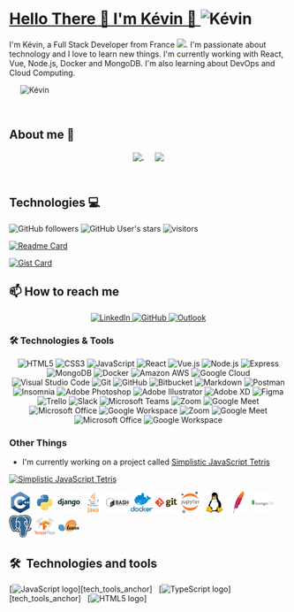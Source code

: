 <h1>
    <a href="https://github.com/KevOneRedOne">Hello There 👋 I'm Kévin 🐺 </a>
    <img align="rigth" src="https://github.com/KevOneRedOne/KevOneRedOne/blob/feature/readme_style/img/avatar-circle.png" alt="Kévin" height="60" />
</h1>
<!-- TODO: corriger le lien sur main -->
<!-- <a href="https://github.com/KevOneRedOne">
    <img src="https://github.com/KevOneRedOne/KevOneRedOne/blob/feature/readme_style/img/avatar-circle.png" alt="Kévin" height="200" style="margin-left: 20px"/>
</a> -->

<p align="left">
  I'm Kévin, a Full Stack Developer from France <img src="https://cdn-icons-png.flaticon.com/512/197/197560.png" width="13"/>. I'm passionate about technology and I love to learn new things. I'm currently working with React, Vue, Node.js, Docker and MongoDB. I'm also learning about DevOps and Cloud Computing.
</p>
<img src="https://github.com/KevOneRedOne/KevOneRedOne/blob/feature/readme_style/img/avatar-circle.png" alt="Kévin" height="200" style="margin-left: 20px"/>

<p align="right">
 
</p>

<div align="center">
    <p align="center">
    </p>
</div>



<p align="center">
    
</p>

<br>

## About me 🚀



<!-- <a href="https://github.com/KevOneRedOne">
    <img height="200" align="center" src="https://github.com/KevOneRedOne/KevOneRedOne/blob/feature/readme_style/img/avatar-circle.png" alt="Kévin Alves" />
</a> -->
<div>
<p align="center">
    <a href="https://github.com/KevOneRedOne" style="margin-right: 20px">
        <img height=200 align="center" src="https://github-readme-stats.vercel.app/api?username=kevoneredone&show_icons=true&theme=react" />
    </a>
    <a href="https://github.com/KevOneRedOne">
        <img height=200 align="center" src="https://github-readme-stats.vercel.app/api/top-langs?username=kevoneredone&layout=compact&langs_count=8&card_width=320&theme=react&hide=php,twig" />
    </a>
</p>
</div>


<br>


## Technologies 💻








![GitHub followers](https://img.shields.io/github/followers/KevOneRedOne?style=social)
![GitHub User's stars](https://img.shields.io/github/stars/KevOneRedOne?style=social)
![visitors](https://visitor-badge.glitch.me/badge?page_id=kevoneredone)




    

[![Readme Card](https://github-readme-stats.vercel.app/api/pin/?username=anuraghazra&repo=github-readme-stats&theme=react)](https://github.com/anuraghazra/github-readme-stats)


[![Gist Card](https://github-readme-stats.vercel.app/api/gist?id=bbfce31e0217a3689c8d961a356cb10d)](https://gist.github.com/Yizack/bbfce31e0217a3689c8d961a356cb10d/)




<!--
- 🔭 I’m currently working on ...
- 🌱 I’m currently learning ...
- 👯 I’m looking to collaborate on ...
- 🤔 I’m looking for help with ...
- 💬 Ask me about ...
- 📫 How to reach me: ...
- 😄 Pronouns: ...
- ⚡ Fun fact: ...
-->


## 📫 How to reach me

<p align="center">
    <a href="https://www.linkedin.com/in/kévin-alves-7a96ba146">
        <img src="https://img.shields.io/badge/LinkedIn-0077B5?style=for-the-badge&logo=linkedin&logoColor=white" alt="LinkedIn" />
    </a>
    <a href="https://www.github.com/KevOneRedOne">
        <img src="https://img.shields.io/badge/GitHub-181717?style=for-the-badge&logo=github&logoColor=white" alt="GitHub" />
    </a>
    <a href="https://www.mailto:kevinalves@hotmail.fr">
        <img src="https://img.shields.io/badge/Outlook-0078D4?style=for-the-badge&logo=microsoft-outlook&logoColor=white" alt="Outlook" />
    </a>
</p>

### 🛠️ Technologies & Tools
<p align="center">
    <img src="https://img.shields.io/badge/HTML5-E34F26?style=for-the-badge&logo=html5&logoColor=white" alt="HTML5" />
    <img src="https://img.shields.io/badge/CSS3-1572B6?style=for-the-badge&logo=css3&logoColor=white" alt="CSS3" />
    <img src="https://img.shields.io/badge/JavaScript-F7DF1E?style=for-the-badge&logo=javascript&logoColor=black" alt="JavaScript" />
    <img src="https://img.shields.io/badge/React-61DAFB?style=for-the-badge&logo=react&logoColor=black" alt="React" />
    <img src="https://img.shields.io/badge/Vue.js-4FC08D?style=for-the-badge&logo=vue.js&logoColor=white" alt="Vue.js" />
    <img src="https://img.shields.io/badge/Node.js-339933?style=for-the-badge&logo=node.js&logoColor=white" alt="Node.js" />
    <img src="https://img.shields.io/badge/Express-000000?style=for-the-badge&logo=express&logoColor=white" alt="Express" />
    <img src="https://img.shields.io/badge/MongoDB-47A248?style=for-the-badge&logo=mongodb&logoColor=white" alt="MongoDB" />
    <img src="https://img.shields.io/badge/Docker-2496ED?style=for-the-badge&logo=docker&logoColor=white" alt="Docker" />
    <img src="https://img.shields.io/badge/Amazon AWS-232F3E?style=for-the-badge&logo=amazon-aws&logoColor=white" alt="Amazon AWS" />
    <img src="https://img.shields.io/badge/Google Cloud-4285F4?style=for-the-badge&logo=google-cloud&logoColor=white" alt="Google Cloud" />
    <img src="https://img.shields.io/badge/Visual Studio Code-007ACC?style=for-the-badge&logo=visual-studio-code&logoColor=white" alt="Visual Studio Code" />
    <img src="https://img.shields.io/badge/Git-F05032?style=for-the-badge&logo=git&logoColor=white" alt="Git" />
    <img src="https://img.shields.io/badge/GitHub-181717?style=for-the-badge&logo=github&logoColor=white" alt="GitHub" />
    <img src="https://img.shields.io/badge/Bitbucket-0052CC?style=for-the-badge&logo=bitbucket&logoColor=white" alt="Bitbucket" />
    <img src="https://img.shields.io/badge/Markdown-000000?style=for-the-badge&logo=markdown&logoColor=white" alt="Markdown" />
    <img src="https://img.shields.io/badge/Postman-FF6C37?style=for-the-badge&logo=postman&logoColor=white" alt="Postman" />
    <img src="https://img.shields.io/badge/Insomnia-5849BE?style=for-the-badge&logo=insomnia&logoColor=white" alt="Insomnia" />
    <img src="https://img.shields.io/badge/Adobe Photoshop-31A8FF?style=for-the-badge&logo=adobe-photoshop&logoColor=white" alt="Adobe Photoshop" />
    <img src="https://img.shields.io/badge/Adobe Illustrator-FF9A00?style=for-the-badge&logo=adobe-illustrator&logoColor=white" alt="Adobe Illustrator" />
    <img src="https://img.shields.io/badge/Adobe XD-FF61F6?style=for-the-badge&logo=adobe-xd&logoColor=white" alt="Adobe XD" />
    <img src="https://img.shields.io/badge/Figma-F24E1E?style=for-the-badge&logo=figma&logoColor=white" alt="Figma" />
    <img src="https://img.shields.io/badge/Trello-0079BF?style=for-the-badge&logo=trello&logoColor=white" alt="Trello" />
    <img src="https://img.shields.io/badge/Slack-4A154B?style=for-the-badge&logo=slack&logoColor=white" alt="Slack" />
    <img src="https://img.shields.io/badge/Microsoft Teams-6264A7?style=for-the-badge&logo=microsoft-teams&logoColor=white" alt="Microsoft Teams" />
    <img src="https://img.shields.io/badge/Zoom-2D8CFF?style=for-the-badge&logo=zoom&logoColor=white" alt="Zoom" />
    <img src="https://img.shields.io/badge/Google Meet-32A350?style=for-the-badge&logo=google-meet&logoColor=white" alt="Google Meet" />
    <img src="https://img.shields.io/badge/Microsoft Office-D83B01?style=for-the-badge&logo=microsoft-office&logoColor=white" alt="Microsoft Office" />
    <img src="https://img.shields.io/badge/Google Workspace-4285F4?style=for-the-badge&logo=google-workspace&logoColor=white" alt="Google Workspace" />
    <img src="https://img.shields.io/badge/Zoom-2D8CFF?style=for-the-badge&logo=zoom&logoColor=white" alt="Zoom" />
    <img src="https://img.shields.io/badge/Google Meet-32A350?style=for-the-badge&logo=google-meet&logoColor=white" alt="Google Meet" />
    <img src="https://img.shields.io/badge/Microsoft Office-D83B01?style=for-the-badge&logo=microsoft-office&logoColor=white" alt="Microsoft Office" />
    <img src="https://img.shields.io/badge/Google Workspace-4285F4?style=for-the-badge&logo=google-workspace&logoColor=white" alt="Google Workspace" />
</p>

### Other Things

- I'm currently working on a project called [Simplistic JavaScript Tetris](https://simplistic-javascript-tetris.netlify.app/)


[![Simplistic JavaScript Tetris](https://img.shields.io/badge/website-up-green?style=for-the-badge&logo=appveyor)](https://simplistic-javascript-tetris.netlify.app/)



 <code><img height="40" src="https://raw.githubusercontent.com/github/explore/80688e429a7d4ef2fca1e82350fe8e3517d3494d/topics/cpp/cpp.png"></code>
  <code><img height="40" src="https://raw.githubusercontent.com/github/explore/80688e429a7d4ef2fca1e82350fe8e3517d3494d/topics/python/python.png"></code>
  <code><img height="40" src="https://raw.githubusercontent.com/github/explore/80688e429a7d4ef2fca1e82350fe8e3517d3494d/topics/django/django.png"></code>
  <code><img height="40" src="https://raw.githubusercontent.com/github/explore/80688e429a7d4ef2fca1e82350fe8e3517d3494d/topics/java/java.png"></code>
  <code><img height="40" src="https://raw.githubusercontent.com/github/explore/80688e429a7d4ef2fca1e82350fe8e3517d3494d/topics/bash/bash.png"></code>
  <code><img height="40" src="https://raw.githubusercontent.com/github/explore/80688e429a7d4ef2fca1e82350fe8e3517d3494d/topics/docker/docker.png"></code>
  <code><img height="40" src="https://raw.githubusercontent.com/github/explore/80688e429a7d4ef2fca1e82350fe8e3517d3494d/topics/git/git.png"></code>
  <code><img height="40" src="https://raw.githubusercontent.com/github/explore/80688e429a7d4ef2fca1e82350fe8e3517d3494d/topics/jupyter-notebook/jupyter-notebook.png"></code>
  <code><img height="40" src="https://raw.githubusercontent.com/github/explore/80688e429a7d4ef2fca1e82350fe8e3517d3494d/topics/linux/linux.png"></code>
  <code><img height="40" src="https://raw.githubusercontent.com/github/explore/80688e429a7d4ef2fca1e82350fe8e3517d3494d/topics/maven/maven.png"></code>
  <code><img height="40" src="https://raw.githubusercontent.com/github/explore/80688e429a7d4ef2fca1e82350fe8e3517d3494d/topics/mongodb/mongodb.png"></code>
  <code><img height="40" src="https://raw.githubusercontent.com/github/explore/80688e429a7d4ef2fca1e82350fe8e3517d3494d/topics/postgresql/postgresql.png"></code>
  <code><img height="40" src="https://raw.githubusercontent.com/github/explore/80688e429a7d4ef2fca1e82350fe8e3517d3494d/topics/tensorflow/tensorflow.png"></code>
  <code><img height="40" src="https://raw.githubusercontent.com/github/explore/80688e429a7d4ef2fca1e82350fe8e3517d3494d/topics/scikit-learn/scikit-learn.png"></code>


## 🛠  Technologies and tools

<a name="learning-now"></a>

[<img src="https://img.shields.io/badge/JavaScript-282C34?logo=javascript&logoColor=F7DF1E" alt="JavaScript logo" title="JavaScript" height="25" />][tech_tools_anchor]
&nbsp;
[<img src="https://img.shields.io/badge/TypeScript-282C34?logo=typescript&logoColor=3178C6" alt="TypeScript logo" title="TypeScript" height="25" />][tech_tools_anchor]
&nbsp;
[<img src="https://img.shields.io/badge/HTML5-282C34?logo=html5&logoColor=E34F26" alt="HTML5 logo" title="HTML5" height="25" />]
